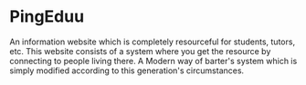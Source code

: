 # PingEduu
 An information website which is completely resourceful for students, tutors, etc. This website consists of a system where you get the resource by connecting to people living there. A Modern way of barter's system which is simply modified according to this generation's circumstances.

